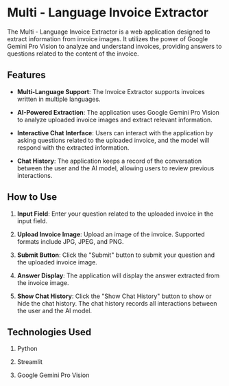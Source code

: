 # Multi - Language Invoice Extractor

The Multi - Language Invoice Extractor is a web application designed to extract information from invoice images. It utilizes the power of Google Gemini Pro Vision to analyze and understand invoices, providing answers to questions related to the content of the invoice.

## Features

- **Multi-Language Support**: The Invoice Extractor supports invoices written in multiple languages.
  
- **AI-Powered Extraction**: The application uses Google Gemini Pro Vision to analyze uploaded invoice images and extract relevant information.

- **Interactive Chat Interface**: Users can interact with the application by asking questions related to the uploaded invoice, and the model will respond with the extracted information.

- **Chat History**: The application keeps a record of the conversation between the user and the AI model, allowing users to review previous interactions.

## How to Use

1. **Input Field**: Enter your question related to the uploaded invoice in the input field.

2. **Upload Invoice Image**: Upload an image of the invoice. Supported formats include JPG, JPEG, and PNG.

3. **Submit Button**: Click the "Submit" button to submit your question and the uploaded invoice image.

4. **Answer Display**: The application will display the answer extracted from the invoice image.

5. **Show Chat History**: Click the "Show Chat History" button to show or hide the chat history. The chat history records all interactions between the user and the AI model.

## Technologies Used

1. Python

2. Streamlit

3. Google Gemini Pro Vision
